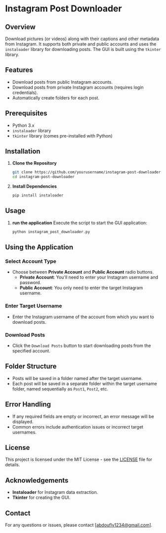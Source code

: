 # Instagram Post Downloader

## Overview

Download pictures (or videos) along with their captions and other metadata from Instagram.
It supports both private and public accounts and uses the `instaloader` library for downloading posts. The GUI is built using the `tkinter` library.

## Features

- Download posts from public Instagram accounts.
- Download posts from private Instagram accounts (requires login credentials).
- Automatically create folders for each post.

## Prerequisites

- Python 3.x
- `instaloader` library
- `tkinter` library (comes pre-installed with Python)

## Installation

1. **Clone the Repository**

   ```bash
   git clone https://github.com/yourusername/instagram-post-downloader.git
   cd instagram-post-downloader

2. **Install Dependencies**

   ```bash
   pip install instaloader

## Usage 

1. **run the application**
    Execute the script to start the GUI application:
   ```bash
   python instagram_post_downloader.py

## Using the Application

### Select Account Type

- Choose between **Private Account** and **Public Account** radio buttons.
  - **Private Account**: You'll need to enter your Instagram username and password.
  - **Public Account**: You only need to enter the target Instagram username.

### Enter Target Username

- Enter the Instagram username of the account from which you want to download posts.

### Download Posts

- Click the `Download Posts` button to start downloading posts from the specified account.

## Folder Structure

- Posts will be saved in a folder named after the target username.
- Each post will be saved in a separate folder within the target username folder, named sequentially as `Post1`, `Post2`, etc.

## Error Handling

- If any required fields are empty or incorrect, an error message will be displayed.
- Common errors include authentication issues or incorrect target usernames.

## License

This project is licensed under the MIT License - see the [LICENSE](LICENSE) file for details.

## Acknowledgements

- **Instaloader** for Instagram data extraction.
- **Tkinter** for creating the GUI.

## Contact

For any questions or issues, please contact [abdoufly1234@gmail.com].

